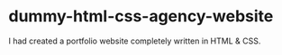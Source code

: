 # dummy-html-css-agency-website
I had created a portfolio website completely written in HTML &amp; CSS.
